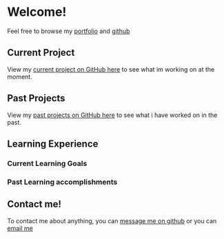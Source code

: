# Welcome!
Feel free to browse my [portfolio](https://Steven-Kirby.github.io) and [github](https://github.com/Steven-Kirby)

## Current Project
View my [current project on GitHub here](https://github.com/Steven-Kirby) to see what im working on at the moment.

## Past Projects
View my [past projects on GitHub here](https://github.com/Steven-Kirby) to see what i have worked on in the past.

## Learning Experience
### Current Learning Goals

### Past Learning accomplishments

## Contact me!
To contact me about anything, you can [message me on github](https://github.com/Steven-Kirby) or you can [email me](mailto:stevenkirbygames@gmail.com)
